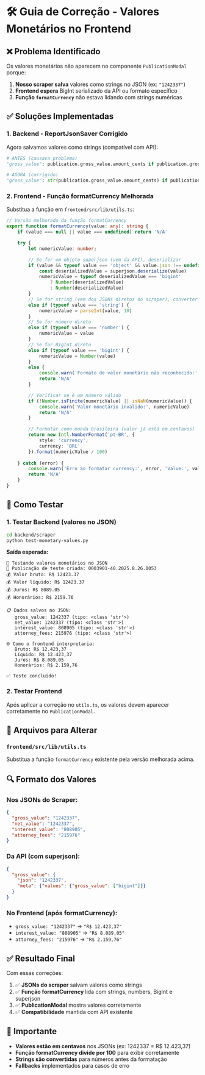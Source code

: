 # 🛠️ Guia de Correção - Valores Monetários no Frontend

## ❌ Problema Identificado

Os valores monetários não aparecem no componente `PublicationModal` porque:

1. **Nosso scraper salva** valores como strings no JSON (ex: `"1242337"`)
2. **Frontend espera** BigInt serializado da API ou formato específico
3. **Função `formatCurrency`** não estava lidando com strings numéricas

## ✅ Soluções Implementadas

### 1. **Backend - ReportJsonSaver Corrigido**

Agora salvamos valores como strings (compatível com API):

```python
# ANTES (causava problema)
"gross_value": publication.gross_value.amount_cents if publication.gross_value else 0

# AGORA (corrigido)
"gross_value": str(publication.gross_value.amount_cents) if publication.gross_value else None
```

### 2. **Frontend - Função formatCurrency Melhorada**

Substitua a função em `frontend/src/lib/utils.ts`:

```typescript
// Versão melhorada da função formatCurrency
export function formatCurrency(value: any): string {
    if (value === null || value === undefined) return 'N/A'

    try {
        let numericValue: number;

        // Se for um objeto superjson (vem da API), deserializar
        if (value && typeof value === 'object' && value.json !== undefined && value.meta !== undefined) {
            const deserializedValue = superjson.deserialize(value)
            numericValue = typeof deserializedValue === 'bigint' 
                ? Number(deserializedValue) 
                : Number(deserializedValue)
        }
        // Se for string (vem dos JSONs diretos do scraper), converter para número
        else if (typeof value === 'string') {
            numericValue = parseInt(value, 10)
        }
        // Se for número direto
        else if (typeof value === 'number') {
            numericValue = value
        }
        // Se for BigInt direto
        else if (typeof value === 'bigint') {
            numericValue = Number(value)
        }
        else {
            console.warn('Formato de valor monetário não reconhecido:', typeof value, value)
            return 'N/A'
        }

        // Verificar se é um número válido
        if (!Number.isFinite(numericValue) || isNaN(numericValue)) {
            console.warn('Valor monetário inválido:', numericValue)
            return 'N/A'
        }

        // Formatar como moeda brasileira (valor já está em centavos)
        return new Intl.NumberFormat('pt-BR', {
            style: 'currency',
            currency: 'BRL'
        }).format(numericValue / 100)
        
    } catch (error) {
        console.warn('Erro ao formatar currency:', error, 'Value:', value)
        return 'N/A'
    }
}
```

## 🧪 Como Testar

### 1. **Testar Backend (valores no JSON)**

```bash
cd backend/scraper
python test-monetary-values.py
```

**Saída esperada:**
```
🧪 Testando valores monetários no JSON
📄 Publicação de teste criada: 0003901-40.2025.8.26.0053
💰 Valor bruto: R$ 12423.37
💰 Valor líquido: R$ 12423.37
💰 Juros: R$ 8089.05
💰 Honorários: R$ 2159.76

📋 Dados salvos no JSON:
   gross_value: 1242337 (tipo: <class 'str'>)
   net_value: 1242337 (tipo: <class 'str'>)
   interest_value: 808905 (tipo: <class 'str'>)
   attorney_fees: 215976 (tipo: <class 'str'>)

🌐 Como o frontend interpretaria:
   Bruto: R$ 12.423,37
   Líquido: R$ 12.423,37
   Juros: R$ 8.089,05
   Honorários: R$ 2.159,76

✅ Teste concluído!
```

### 2. **Testar Frontend**

Após aplicar a correção no `utils.ts`, os valores devem aparecer corretamente no `PublicationModal`.

## 📁 Arquivos para Alterar

### `frontend/src/lib/utils.ts`
Substitua a função `formatCurrency` existente pela versão melhorada acima.

## 🔍 Formato dos Valores

### **Nos JSONs do Scraper:**
```json
{
  "gross_value": "1242337",
  "net_value": "1242337", 
  "interest_value": "808905",
  "attorney_fees": "215976"
}
```

### **Da API (com superjson):**
```json
{
  "gross_value": {
    "json": "1242337",
    "meta": {"values": {"gross_value": ["bigint"]}}
  }
}
```

### **No Frontend (após formatCurrency):**
- `gross_value: "1242337"` → `"R$ 12.423,37"`
- `interest_value: "808905"` → `"R$ 8.089,05"`
- `attorney_fees: "215976"` → `"R$ 2.159,76"`

## ✅ Resultado Final

Com essas correções:

1. ✅ **JSONs do scraper** salvam valores como strings
2. ✅ **Função formatCurrency** lida com strings, numbers, BigInt e superjson
3. ✅ **PublicationModal** mostra valores corretamente
4. ✅ **Compatibilidade** mantida com API existente

## 🚨 Importante

- **Valores estão em centavos** nos JSONs (ex: 1242337 = R$ 12.423,37)
- **Função formatCurrency divide por 100** para exibir corretamente
- **Strings são convertidas** para números antes da formatação
- **Fallbacks** implementados para casos de erro 